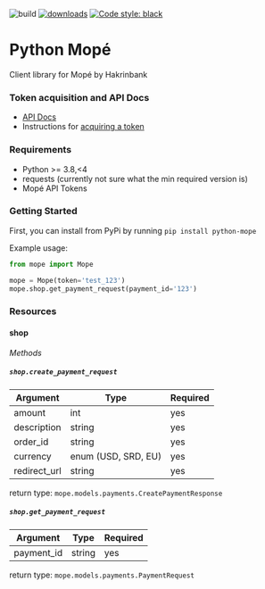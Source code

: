 ![build](https://github.com/rhymiz/python-mope/workflows/build/badge.svg)
[![downloads](https://pepy.tech/badge/python-mope)](https://pepy.tech/project/python-mope)
[![Code style: black](https://img.shields.io/badge/code%20style-black-000000.svg)](https://github.com/psf/black)

# Python Mopé
Client library for Mopé by Hakrinbank

### Token acquisition and API Docs
- [API Docs](https://api.mope.sr/integration/doc)
- Instructions for [acquiring a token](https://drive.google.com/file/d/10fWqgpl2Ip9JIacl0pwzUDi_HV6WLbCi/view?usp=sharing)


### Requirements
- Python >= 3.8,<4
- requests (currently not sure what the min required version is)
- Mopé API Tokens

### Getting Started
First, you can install from PyPi by running `pip install python-mope`

Example usage:

```python
from mope import Mope

mope = Mope(token='test_123')
mope.shop.get_payment_request(payment_id='123')
```

### Resources
#### shop

*Methods*

##### `shop.create_payment_request`

| Argument   | Type                | Required |
| ---        |---                  | ---      |
|amount      | int                 | yes      |
|description | string              | yes      |
|order_id    | string              | yes      |
|currency    | enum (USD, SRD, EU) | yes      | 
|redirect_url| string              | yes      |


return type: `mope.models.payments.CreatePaymentResponse`

##### `shop.get_payment_request`

| Argument  | Type   | Required |
|---        |---     |---       |
|payment_id | string | yes      |


return type: `mope.models.payments.PaymentRequest`
